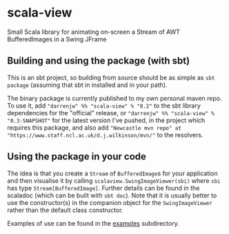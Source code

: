 # scala-view

Small Scala library for animating on-screen a Stream of AWT BufferedImages in a Swing JFrame


## Building and using the package (with sbt)

This is an sbt project, so building from source should be as simple as `sbt package` (assuming that sbt in installed and in your path).

The binary package is currently published to my own personal maven repo. To use it, add `"darrenjw" %% "scala-view" % "0.2"` to the sbt library dependencies for the "official" release, or `"darrenjw" %% "scala-view" % "0.3-SNAPSHOT"` for the latest version I've pushed, in the project which requires this package, and also add `"Newcastle mvn repo" at "https://www.staff.ncl.ac.uk/d.j.wilkinson/mvn/"` to the resolvers.

## Using the package in your code

The idea is that you create a `Stream` of `BufferedImage`s for your application and then visualise it by calling `scalaview.SwingImageViewer(sbi)` where `sbi` has type `Stream[BufferedImage]`. Further details can be found in the scaladoc (which can be built with `sbt doc`). Note that it is usually better to use the constructor(s) in the companion object for the `SwingImageViewer` rather than the default class constructor.

Examples of use can be found in the [examples](examples/) subdirectory.
